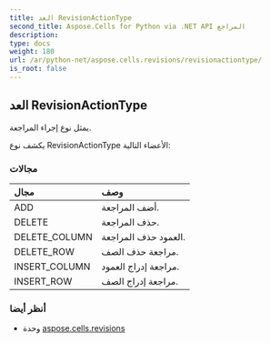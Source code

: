 ```yaml
---
title: العد RevisionActionType
second_title: Aspose.Cells for Python via .NET API المراجع
description:
type: docs
weight: 180
url: /ar/python-net/aspose.cells.revisions/revisionactiontype/
is_root: false
---
```

##  العد RevisionActionType
يمثل نوع إجراء المراجعة.



يكشف نوع RevisionActionType الأعضاء التالية:

###  مجالات
| مجال| وصف|
| :- | :- |
| ADD | أضف المراجعة.|
| DELETE | حذف المراجعة.|
| DELETE_COLUMN | العمود حذف المراجعة.|
| DELETE_ROW | مراجعة حذف الصف.|
| INSERT_COLUMN | مراجعة إدراج العمود.|
| INSERT_ROW | مراجعة إدراج الصف.|



###  أنظر أيضا
* وحدة [aspose.cells.revisions](..)
